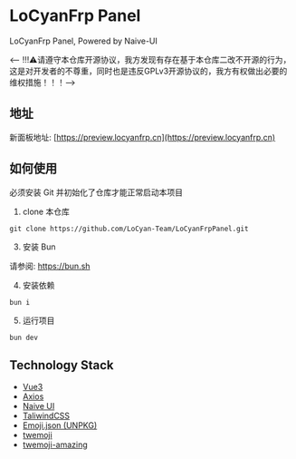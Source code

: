 # LoCyanFrp Panel

LoCyanFrp Panel, Powered by Naive-UI

<-- !!!⚠请遵守本仓库开源协议，我方发现有存在基于本仓库二改不开源的行为，这是对开发者的不尊重，同时也是违反GPLv3开源协议的，我方有权做出必要的维权措施！！！-->

## 地址

新面板地址: [https://preview.locyanfrp.cn](https://preview.locyanfrp.cn)

## 如何使用

必须安装 Git 并初始化了仓库才能正常启动本项目

1. clone 本仓库

```shell
git clone https://github.com/LoCyan-Team/LoCyanFrpPanel.git
```

<!-- 2. 安装 [Node.js](https://nodejs.org) 18+ -->

3. 安装 Bun

请参阅: <https://bun.sh>

4. 安装依赖

```shell
bun i
```

5. 运行项目

```shell
bun dev
```

## Technology Stack

- [Vue3](https://vuejs.org/)
- [Axios](https://axios-http.com/)
- [Naive UI](https://www.naiveui.com/)
- [TaliwindCSS](https://tailwindcss.com/)
- [Emoji.json (UNPKG)](https://unpkg.com/emoji.json@14.0.0/emoji.json)
- [twemoji](https://github.com/twitter/twemoji)
- [twemoji-amazing](https://github.com/SebastianAigner/twemoji-amazing)
